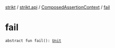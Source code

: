 [strikt](../../index.md) / [strikt.api](../index.md) / [ComposedAssertionContext](index.md) / [fail](./fail.md)

# fail

`abstract fun fail(): `[`Unit`](https://kotlinlang.org/api/latest/jvm/stdlib/kotlin/-unit/index.html)